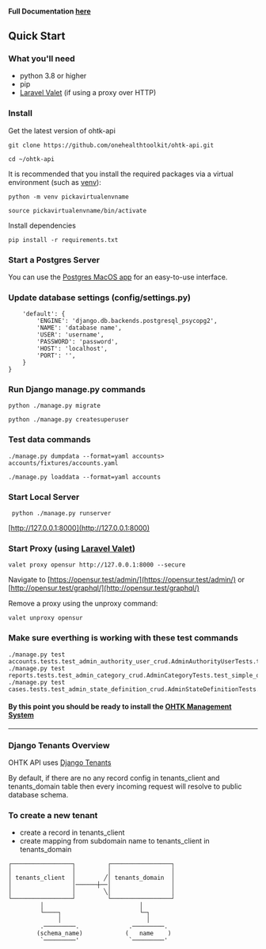 #### Full Documentation [here](https://onehealthtoolkit.github.io/ohtk-docs/ohtk-api/)

## Quick Start

### What you'll need
- python 3.8 or higher
- pip
- [Laravel Valet](https://laravel.com/docs/9.x/valet) (if using a proxy over HTTP)

### Install
Get the latest version of ohtk-api

```git clone https://github.com/onehealthtoolkit/ohtk-api.git```

```cd ~/ohtk-api```

It is recommended that you install the required packages via a virtual environment (such as [venv](https://docs.python.org/3/library/venv.html)): 

```python -m venv pickavirtualenvname```

```source pickavirtualenvname/bin/activate```

Install dependencies

```pip install -r requirements.txt```

### Start a Postgres Server
You can use the [Postgres MacOS app](https://postgresapp.com/) for an easy-to-use interface.

### Update database settings (config/settings.py)
```DATABASES = {
    'default': {
        'ENGINE': 'django.db.backends.postgresql_psycopg2',
        'NAME': 'database name',
        'USER': 'username',
        'PASSWORD': 'password',
        'HOST': 'localhost',
        'PORT': '',
    }
}
```

### Run Django manage.py commands

```python ./manage.py migrate```

```python ./manage.py createsuperuser```

### Test data commands

```./manage.py dumpdata --format=yaml accounts> accounts/fixtures/accounts.yaml```

```./manage.py loaddata --format=yaml accounts```

### Start Local Server

``` python ./manage.py runserver```

[http://127.0.0.1:8000](http://127.0.0.1:8000)

### Start Proxy (using [Laravel Valet](https://laravel.com/docs/9.x/valet))

```valet proxy opensur http://127.0.0.1:8000 --secure```

Navigate to [https://opensur.test/admin/](https://opensur.test/admin/) or [http://opensur.test/graphql/](http://opensur.test/graphql/)

Remove a proxy using the unproxy command:

```
valet unproxy opensur
```

### Make sure everthing is working with these test commands

```
./manage.py test accounts.tests.test_admin_authority_user_crud.AdminAuthorityUserTests.test_update_with_error
./manage.py test reports.tests.test_admin_category_crud.AdminCategoryTests.test_simple_query
./manage.py test cases.tests.test_admin_state_definition_crud.AdminStateDefinitionTests.test_update_with_error
```

#### By this point you should be ready to install the [OHTK Management System](https://github.com/onehealthtoolkit/ohtk-ms)

---------

### Django Tenants Overview

OHTK API uses [Django Tenants](https://django-tenants.readthedocs.io/en/latest/use.html)

By default, if there are no any record config in tenants_client and tenants_domain table then every incoming request will resolve to public database schema.

### To create a new tenant

- create a record in tenants_client
- create mapping from subdomain name to tenants_client in tenants_domain

```
┌─────────────────┐         ┌─────────────────┐
│                 │         │                 │
│ tenants_client  │        ╱│ tenants_domain  │
│                 │──────┼──│                 │
│                 │        ╲│                 │
└─────────────────┘         └─────────────────┘
         │                           │
         └────┐                      └─┐
              │                        │
         .─────────.              .─────────.
        (schema_name)            (   name    )
         `─────────'              `─────────'
```
